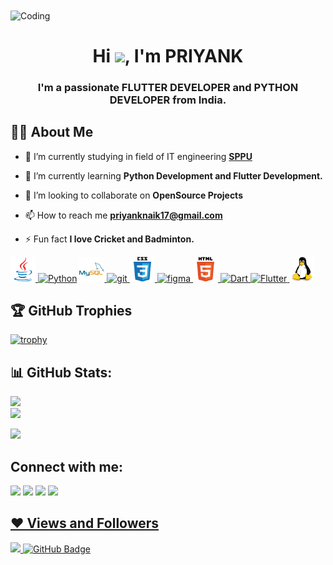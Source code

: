 
<img align = "center" alt="Coding" width="1500" src="https://media0.giphy.com/media/SWoSkN6DxTszqIKEqv/giphy.gif?cid=ecf05e47vapaye45b95nvp77gjrzysdezir1urbmkg04s9ne&ep=v1_gifs_related&rid=giphy.gif&ct=g">

<h1 align="center">Hi <img src="https://raw.githubusercontent.com/MartinHeinz/MartinHeinz/master/wave.gif" width="30px">, I'm PRIYANK</h1>
<h3 align="center">I'm a passionate FLUTTER DEVELOPER and PYTHON DEVELOPER from India.</h3>


## 🙋‍♂️ About Me

- 🔭 I’m currently studying in field of IT engineering **[SPPU](http://www.unipune.ac.in/)**

- 🌱 I’m currently learning **Python Development and Flutter Development.**

- 👯 I’m looking to collaborate on **OpenSource Projects**

- 📫 How to reach me **priyanknaik17@gmail.com**

- ⚡ Fun fact **I love Cricket and Badminton.**



<a href="https://www.java.com" target="_blank" rel="noreferrer"> <img src="https://raw.githubusercontent.com/devicons/devicon/master/icons/java/java-original.svg" alt="java" width="40" height="40"/> </a>
<a href="https://www.python.org/" target="_blank" rel="noreferrer"><img src="https://imgs.search.brave.com/EnSbF7xl0cbuIYEmbHd0m7F6jDvxmL1ISN2X7RuAGxU/rs:fit:860:0:0/g:ce/aHR0cHM6Ly93d3cu/cG5nbWFydC5jb20v/ZmlsZXMvNy9QeXRo/b24tUE5HLUZpbGUu/cG5n" alt="Python" width="40" height="40"></a>
<a href="https://www.mysql.com/" target="_blank" rel="noreferrer"> <img src="https://raw.githubusercontent.com/devicons/devicon/master/icons/mysql/mysql-original-wordmark.svg" alt="mysql" width="40" height="40"/> </a>
 <a href="https://git-scm.com/" target="_blank" rel="noreferrer"> <img src="https://www.vectorlogo.zone/logos/git-scm/git-scm-icon.svg" alt="git" width="40" height="40"/> </a> <a href="https://www.w3schools.com/css/" target="_blank" rel="noreferrer"> <img src="https://raw.githubusercontent.com/devicons/devicon/master/icons/css3/css3-original-wordmark.svg" alt="css3" width="40" height="40"/> </a> <a href="https://www.figma.com/" target="_blank" rel="noreferrer"> <img src="https://www.vectorlogo.zone/logos/figma/figma-icon.svg" alt="figma" width="40" height="40"/> </a> <a href="https://www.w3.org/html/" target="_blank" rel="noreferrer"> <img src="https://raw.githubusercontent.com/devicons/devicon/master/icons/html5/html5-original-wordmark.svg" alt="html5" width="40" height="40"/> </a> <a href="https://dart.dev/" target="_blank" rel="noreferrer"><img src="https://upload.wikimedia.org/wikipedia/commons/f/fe/Dart_programming_language_logo.svg" alt="Dart" width="40" height="40"/></a><a href="https://flutter.dev/" target="_blank" rel="noreferrer">
<img src="https://upload.wikimedia.org/wikipedia/commons/4/44/Google-flutter-logo.svg" alt="Flutter" width="40" height="40"/>
</a><a href="https://www.linux.org/" target="_blank" rel="noreferrer"> <img src="https://raw.githubusercontent.com/devicons/devicon/master/icons/linux/linux-original.svg" alt="linux" width="40" height="40"/> </a> </p>

## 🏆 GitHub Trophies
[![trophy](https://github-profile-trophy.vercel.app/?username=NAIKPRIYANK)](https://github.com/ryo-ma/github-profile-trophy)

## 📊 GitHub Stats:
![](https://github-readme-stats.vercel.app/api?username=NAIKPRIYANK&theme=tokyonight&hide_border=true&include_all_commits=false&count_private=false)<br/>
![](https://github-readme-streak-stats.herokuapp.com/?user=NAIKPRIYANK&theme=tokyonight&hide_border=true)<br/>

![](https://github-readme-stats.vercel.app/api/top-langs/?username=NAIKPRIYANK&theme=tokyonight&hide_border=true&include_all_commits=false&count_private=false&layout=compact)

## Connect with me:
<p align="left">

<a href = "https://www.linkedin.com/in/priyank-naik-99a695207"><img src="https://img.icons8.com/fluent/48/000000/linkedin.png"/></a>
<a href = "https://twitter.com/PRIYNAIK"><img src="https://img.icons8.com/fluent/48/000000/twitter.png"/></a>
<a href = "https://www.instagram.com/ll__.comrade.__ll"><img src="https://img.icons8.com/fluent/48/000000/instagram-new.png"/></a>
<a href = "https://www.facebook.com/priyank.naik.334"><img src="https://img.icons8.com/color/48/000000/facebook-new.png"/>
</p>

## ❤ Views and Followers
<a href="https://github.com/Meghna-DAS/github-profile-views-counter">
    <img src="https://komarev.com/ghpvc/?username=NAIKPRIYANK">
</a>
<a href="https://github.com/NAIKPRIYANK?tab=followers"><img src="https://img.shields.io/github/followers/NAIKPRIYANK?label=Followers&style=social" alt="GitHub Badge"></a> 
